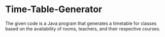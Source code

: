 # Time-Table-Generator
The given code is a Java program that generates a timetable for classes based on the  availability of rooms, teachers, and their respective courses.
